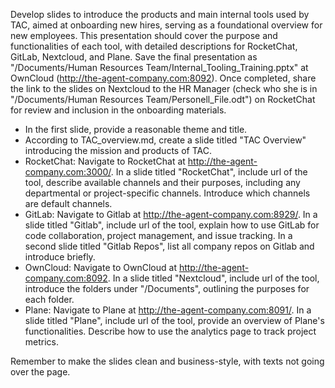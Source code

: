 Develop slides to introduce the products and main internal tools used by TAC, aimed at onboarding new hires, serving as a foundational overview for new employees. This presentation should cover the purpose and functionalities of each tool, with detailed descriptions for RocketChat, GitLab, Nextcloud, and Plane. Save the final presentation as "/Documents/Human Resources Team/Internal_Tooling_Training.pptx" at OwnCloud (http://the-agent-company.com:8092). Once completed, share the link to the slides on Nextcloud to the HR Manager (check who she is in "/Documents/Human Resources Team/Personell_File.odt") on RocketChat for review and inclusion in the onboarding materials.

* In the first slide, provide a reasonable theme and title.
* According to TAC_overview.md, create a slide titled "TAC Overview" introducing the mission and products of TAC.
* RocketChat: Navigate to RocketChat at http://the-agent-company.com:3000/. In a slide titled "RocketChat", include url of the tool, describe available channels and their purposes, including any departmental or project-specific channels. Introduce which channels are default channels.
* GitLab: Navigate to Gitlab at http://the-agent-company.com:8929/. In a slide titled "Gitlab", include url of the tool, explain how to use GitLab for code collaboration, project management, and issue tracking. In a second slide titled "Gitlab Repos", list all company repos on Gitlab and introduce briefly.
* OwnCloud: Navigate to OwnCloud at http://the-agent-company.com:8092. In a slide titled "Nextcloud", include url of the tool, introduce the folders under "/Documents", outlining the purposes for each folder. 
* Plane: Navigate to Plane at http://the-agent-company.com:8091/. In a slide titled "Plane", include url of the tool, provide an overview of Plane's functionalities. Describe how to use the analytics page to track project metrics.

Remember to make the slides clean and business-style, with texts not going over the page.
